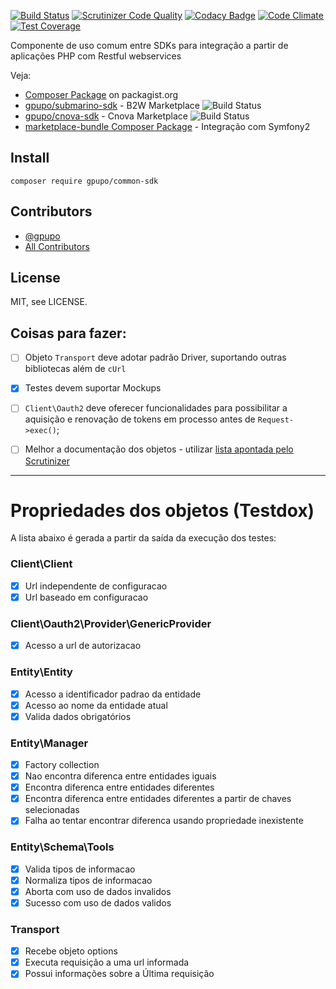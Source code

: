 [![Build Status](https://secure.travis-ci.org/gpupo/common-sdk.png?branch=master)](http://travis-ci.org/gpupo/common-sdk)
[![Scrutinizer Code Quality](https://scrutinizer-ci.com/g/gpupo/common-sdk/badges/quality-score.png?b=master)](https://scrutinizer-ci.com/g/gpupo/common-sdk/?branch=master)
[![Codacy Badge](https://www.codacy.com/project/badge/323afbd6d88f4c4dbc4dec27810c70b9)](https://www.codacy.com/app/g/common-sdk)
[![Code Climate](https://codeclimate.com/github/gpupo/common-sdk/badges/gpa.svg)](https://codeclimate.com/github/gpupo/common-sdk)
[![Test Coverage](https://codeclimate.com/github/gpupo/common-sdk/badges/coverage.svg)](https://codeclimate.com/github/gpupo/common-sdk/coverage)

Componente de uso comum entre SDKs para integração a partir de aplicações PHP com Restful webservices

Veja:

* [Composer Package](https://packagist.org/packages/gpupo/) on packagist.org
* [gpupo/submarino-sdk](https://github.com/gpupo/submarino-sdk)  - B2W Marketplace ![Build Status](https://secure.travis-ci.org/gpupo/submarino-sdk.png?branch=master)
* [gpupo/cnova-sdk](https://github.com/gpupo/cnova-sdk)  - Cnova Marketplace ![Build Status](https://secure.travis-ci.org/gpupo/cnova-sdk.png?branch=master)
* [marketplace-bundle Composer Package](https://packagist.org/packages/gpupo/markethub-bundle) - Integração com Symfony2

## Install

    composer require gpupo/common-sdk

## Contributors

- [@gpupo](https://github.com/gpupo)
- [All Contributors](https://github.com/gpupo/common/contributors)

## License

MIT, see LICENSE.

## Coisas para fazer:

- [ ] Objeto ``Transport`` deve adotar padrão Driver, suportando outras bibliotecas além de ``cUrl``
- [x] Testes devem suportar Mockups
- [ ] ``Client\Oauth2`` deve oferecer funcionalidades para possibilitar a aquisição e renovação de tokens em processo antes de ``Request->exec()``;
- [ ] Melhor a documentação dos objetos - utilizar [lista apontada pelo Scrutinizer](https://scrutinizer-ci.com/g/gpupo/common-sdk/issues/master)


---

# Propriedades dos objetos (Testdox)

<!--
Comando para geração da lista:

phpunit --testdox | grep -vi php |  sed "s/.*\[/-&/" | sed 's/.*Gpupo.*/&\'$'\n/g' | sed 's/.*Gpupo.*/&\'$'\n/g' | sed 's/Gpupo\\Tests\\CommonSdk\\/### /g'

-->
A lista abaixo é gerada a partir da saída da execução dos testes:


### Client\Client


- [x] Url independente de configuracao
- [x] Url baseado em configuracao

### Client\Oauth2\Provider\GenericProvider


- [x] Acesso a url de autorizacao

### Entity\Entity


- [x] Acesso a identificador padrao da entidade
- [x] Acesso ao nome da entidade atual
- [x] Valida dados obrigatórios

### Entity\Manager


- [x] Factory collection
- [x] Nao encontra diferenca entre entidades iguais
- [x] Encontra diferenca entre entidades diferentes
- [x] Encontra diferenca entre entidades diferentes a partir de chaves selecionadas
- [x] Falha ao tentar encontrar diferenca usando propriedade inexistente

### Entity\Schema\Tools


- [x] Valida tipos de informacao
- [x] Normaliza tipos de informacao
- [x] Aborta com uso de dados invalidos
- [x] Sucesso com uso de dados validos

### Transport


- [x] Recebe objeto options
- [x] Executa requisição a uma url informada
- [x] Possui informações sobre a Última requisição
